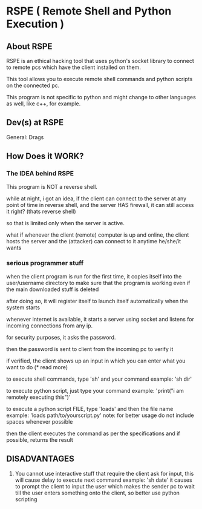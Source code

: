 # RSPE ( Remote Shell and Python Execution )

## About RSPE 

RSPE is an ethical hacking tool that uses python's socket library to connect to remote pcs which have the client installed on them.

This tool allows you to execute remote shell commands and python scripts on the connected pc.

This program is not specific to python and might change to other languages as well, like c++, for example.

## Dev(s) at RSPE

General: Drags

## How Does it WORK? 

### The IDEA behind RSPE

This program is NOT a reverse shell.

while at night, i got an idea, if the client can connect to the server at any point of time in reverse shell, and the server HAS firewall, it can still access it right? (thats reverse shell)

so that is limited only when the server is active.

what if whenever the client (remote) computer is up and online, the client hosts the server and the (attacker) can connect to it anytime he/she/it wants

### serious programmer stuff

when the client program is run for the first time, it copies itself into the user/username directory to make sure that the program is working even if the main downloaded stuff is deleted

after doing so, it will register itself to launch itself automatically when the system starts

whenever internet is available, it starts a server using socket and listens for incoming connections from any ip. 

for security purposes, it asks the password.

then the password is sent to client from the incoming pc to verify it

if verified, the client shows up an input in which you can enter what you want to do (* read more)

to execute shell commands, type 'sh' and your command
example:
    'sh dir'

to execute python script, just type your command
example:
    'print("i am remotely executing this")'

to execute a python script FILE, type 'loads' and then the file name
example:
    'loads path/to/yourscript.py'
note:
    for better usage do not include spaces whenever possible


then the client executes the command as per the specifications and if possible, returns the result

## DISADVANTAGES

1. You cannot use interactive stuff that require the client ask for input, this will cause delay to execute next command
example:
    'sh date'
    it causes to prompt the client to input the user which makes the sender pc to wait till the user enters something onto the client, so better use python         scripting
